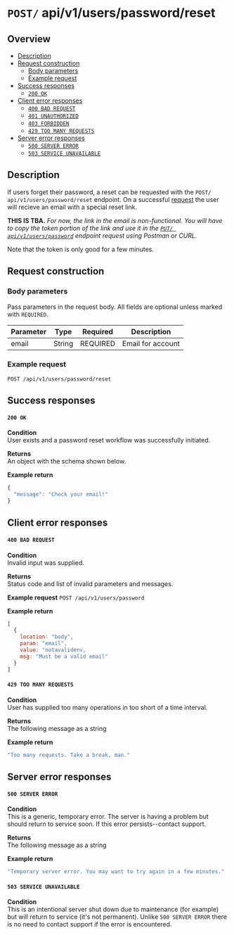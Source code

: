 # `POST/` api/v1/users/password/reset


## Overview

- [Description](#description)
- [Request construction](#request-construction)
  - [Body parameters](#body-parameters)
  - [Example request](#example-request)
- [Success responses](#success-responses)
  - [`200 OK`](#200-ok)
- [Client error responses](#client-error-responses)
  - [`400 BAD REQUEST`](#400-bad-request)
  - [`401 UNAUTHORIZED`](#401-unauthorized)
  - [`403 FORBIDDEN`](#403-forbidden)
  - [`429 TOO MANY REQUESTS`](#429-too-many-requests)
- [Server error responses](#server-error-responses)
  - [`500 SERVER ERROR`](#500-server-error)
  - [`503 SERVICE UNAVAILABLE`](#503-service-unavailable)


## Description

If users forget their password, a reset can be requested with
the `POST/ api/v1/users/password/reset` endpoint. On a successful
[request](#request-construction) the user will recieve an email
with a special reset link.

**THIS IS TBA.**  *For now, the link in the email is non-functional.
You will have to copy the token portion of the link and use it
in the [`PUT/ api/v1/users/password`](./put-users-password.md)
endpoint request using Postman or CURL.*

Note that the token is only good for a few minutes.

## Request construction

### Body parameters

Pass parameters in the request body. All fields are
optional unless marked with `REQUIRED`.

| Parameter                  | Type        | Required | Description                        |
|----------------------------|-------------| :------: |------------------------------------|
| email                      | String      | REQUIRED | Email for account                  |


### Example request

```POST /api/v1/users/password/reset```


## Success responses

#### `200 OK`

**Condition** \
User exists and a password reset workflow was successfully initiated.

**Returns** \
An object with the schema shown below.

**Example return**
``` Javascript
{
  "message": "Check your email!"
}
```


## Client error responses

#### `400 BAD REQUEST`

**Condition** \
Invalid input was supplied.

**Returns** \
Status code and list of invalid parameters and messages.

**Example request**
```POST /api/v1/users/password```

**Example return**
``` Javascript
[
  {
    location: "body",
    param: "email",
    value: "notavalidenv,
    msg: "Must be a valid email"
  }
]
```

#### `429 TOO MANY REQUESTS`
**Condition** \
User has supplied too many operations in too short of a time interval.

**Returns** \
The following message as a string

**Example return**
``` Javascript
"Too many requests. Take a break, man."
```


## Server error responses


#### `500 SERVER ERROR`
**Condition** \
This is a generic, temporary error. The server is having a problem
but should return to service soon. If this error persists--contact support.

**Returns** \
The following message as a string

**Example return**
``` Javascript
"Temporary server error. You may want to try again in a few minutes."
```

#### `503 SERVICE UNAVAILABLE`
**Condition** \
This is an intentional server shut down due to maintenance
(for example) but will return to service (it's not permanent). Unlike
`500 SERVER ERROR` there is no need to contact support if the error is encountered.

